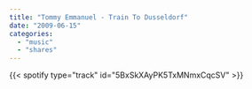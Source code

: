 ```yaml
---
title: "Tommy Emmanuel - Train To Dusseldorf"
date: "2009-06-15"
categories:
  - "music"
  - "shares"
---
```


{{< spotify type="track" id="5BxSkXAyPK5TxMNmxCqcSV" >}}
